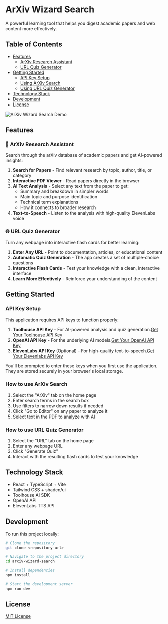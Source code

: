 # ArXiv Wizard Search

A powerful learning tool that helps you digest academic papers and web content more effectively.

## Table of Contents

- [Features](#features)
  - [ArXiv Research Assistant](#-arxiv-research-assistant)
  - [URL Quiz Generator](#-url-quiz-generator)
- [Getting Started](#getting-started)
  - [API Key Setup](#api-key-setup)
  - [Using ArXiv Search](#using-arxiv-search)
  - [Using URL Quiz Generator](#using-url-quiz-generator)
- [Technology Stack](#technology-stack)
- [Development](#development)
- [License](#license)

![ArXiv Wizard Search Demo](https://i.imgur.com/wVuQpJj.png)

## Features

### 📄 ArXiv Research Assistant

Search through the arXiv database of academic papers and get AI-powered insights:

1. **Search for Papers** - Find relevant research by topic, author, title, or category
2. **Interactive PDF Viewer** - Read papers directly in the browser
3. **AI Text Analysis** - Select any text from the paper to get:
   - Summary and breakdown in simpler words
   - Main topic and purpose identification
   - Technical term explanations
   - How it connects to broader research
4. **Text-to-Speech** - Listen to the analysis with high-quality ElevenLabs voice

### 🌐 URL Quiz Generator

Turn any webpage into interactive flash cards for better learning:

1. **Enter Any URL** - Point to documentation, articles, or educational content
2. **Automatic Quiz Generation** - The app creates a set of multiple-choice questions
3. **Interactive Flash Cards** - Test your knowledge with a clean, interactive interface
4. **Learn More Effectively** - Reinforce your understanding of the content

## Getting Started

### API Key Setup

This application requires API keys to function properly:
1. **Toolhouse API Key** - For AI-powered analysis and quiz generation.[Get Your Toolhouse API Key](https://app.toolhouse.ai/settings/api-keys)
2. **OpenAI API Key** - For the underlying AI models.[Get Your OpenAI API Key](https://platform.openai.com/api-keys)
3. **ElevenLabs API Key** (Optional) - For high-quality text-to-speech.[Get Your Elevenlabs API Key](https://elevenlabs.io/app/settings/api-keys)

You'll be prompted to enter these keys when you first use the application. They are stored securely in your browser's local storage.

### How to use ArXiv Search

1. Select the "ArXiv" tab on the home page
2. Enter search terms in the search box
3. Use filters to narrow down results if needed
4. Click "Go to Editor" on any paper to analyze it
5. Select text in the PDF to analyze with AI

### How to use URL Quiz Generator

1. Select the "URL" tab on the home page
2. Enter any webpage URL
3. Click "Generate Quiz"
4. Interact with the resulting flash cards to test your knowledge

## Technology Stack

- React + TypeScript + Vite
- Tailwind CSS + shadcn/ui
- Toolhouse AI SDK
- OpenAI API
- ElevenLabs TTS API

## Development

To run this project locally:

```sh
# Clone the repository
git clone <repository-url>

# Navigate to the project directory
cd arxiv-wizard-search

# Install dependencies
npm install

# Start the development server
npm run dev
```

## License

[MIT License](LICENSE)